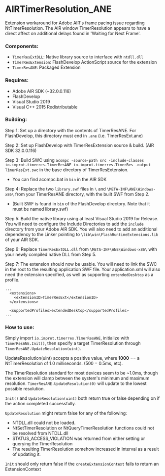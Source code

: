 # AIRTimerResolution_ANE
Extension workaround for Adobe AIR's frame pacing issue regarding NtTimerResolution.
The AIR window TimerResolution appears to have a direct affect on additional delays found in 'Waiting for Next Frame'.

### Components:
- `TimerResExtDLL`: Native library source to interface with `ntdll.dll`
- `TimerResExtension`: FlashDevelop ActionScript source for the extension
- `TimerResANE`: Packaged Extension

### Requires:
- Adobe AIR SDK (~32.0.0.116)
- FlashDevelop
- Visual Studio 2019
- Visual C++ 2015 Redistributable

### Building:
Step 1: Set up a directory with the contents of TimerResANE. For FlashDevelop, this directory must end in `.ane` (i.e. TimerResExt.ane)

Step 2: Set up FlashDevelop with TimerResExtension source & build. (AIR SDK 32.0.0.116)

Step 3: Build SWC using ``acompc -source-path src -include-classes io.improt.timerres.TimerResANE io.improt.timerres.TimerRes -output TimerResExt.swc`` in the base directory of TimerResExtension.
- You can find acompc.bat in `bin` in the AIR SDK

Step 4: Replace the two `library.swf` files in `\` and `\META-INF\ANE\Windows-x86\` from your TimerResANE directory, with the built SWF from Step 2. 
- (Built SWF is found in ``bin`` of the FlashDevelop directory. Note that it must be named library.swf)

Step 5: Build the native library using at least Visual Studio 2019 for Release. You will need to configure the Include Directories to add the `include` directory from your Adobe AIR SDK. You will also need to add an additional dependency to the Linker pointing to `\lib\win\FlashRuntimeExtensions.lib` of your AIR SDK. 

Step 6: Replace ``TimerResExtDLL.dll`` from `\META-INF\ANE\Windows-x86\` with your newly compiled native DLL from Step 5.

Step 7: The extension should now be usable. You will need to link the SWC in the root to the resulting application SWF file. Your application.xml will also need the extension specified, as well as supporting `extendedDesktop` as a profile.

```
...
  <extensions>
    <extensionID>TimerResExt</extensionID>
  </extensions>
  
  <supportedProfiles>extendedDesktop</supportedProfiles>
...
```

### How to use:
Simply import `io.improt.timerres.TimerResANE`, initialize with ``TimerResANE.Init()``, then specify a target TimerResolution through ``TimerResANE.UpdateResolution(uint)``.

UpdateResolution(uint) accepts a positive value, where **1000** == a NtTimerResolution of 1.0 milliseconds. (500 = 0.5ms, etc).

The TimerResolution standard for most devices seem to be ~1.0ms, though the extension will clamp between the system's minimum and maximum resolution. ``TimerResANE.UpdateResolution(0)`` will update to the lowest possible resolution.

`Init()` and `UpdateResolution(uint)` both return true or false depending on if the action completed successfully.

`UpdateResolution` might return false for any of the following:
- NTDLL.dll could not be loaded.
- NtSetTimerResolution or NtQueryTimerResolution functions could not be resolved from NTDLL.dll
- STATUS_ACCESS_VIOLATION was returned from either setting or querying the TimerResolution
- The resulting TimerResolution somehow increased in interval as a result of updating it.

`Init` should only return false if the `createExtensionContext` fails to return an ExtensionContext
